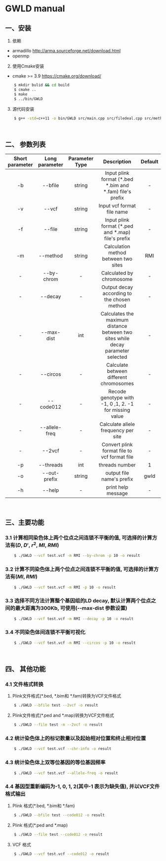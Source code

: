 # GWLD manual

## 一、安装

1. 依赖

* armadillo <http://arma.sourceforge.net/download.html>
* openmp
  
2. 使用Cmake安装

* cmake >= 3.9 <https://cmake.org/download/>

``` bash
    $ mkdir bulid && cd build
    $ cmake ..
    $ make
    $ ../bin/GWLD
```

3. 源代码安装

``` bash
    $ g++ -std=c++11 -o bin/GWLD src/main.cpp src/filedeal.cpp src/methods.cpp src/utils.cpp -I include -larmadillo -fopenmp
```
&nbsp;

## 二、 参数列表<!--Parameter list-->

| Short parameter | Long parameter | Parameter Type |                                   Description                                    | Default |
| :-------------: | :------------: | :------------: | :------------------------------------------------------------------------------: | :-----: |
|       -b        |    --bfile     |     string     |           Input plink format (\*.bed \*.bim and \*.fam) file's prefix            |    -    |
|       -v        |     --vcf      |     string     |                            Input vcf format file name                            |    -    |
|       -f        |     --file     |     string     |               Input plink format (\*.ped and \*.map) file's prefix               |    -    |
|       -m        |    --method    |     string     |                       Calculation method between two sites                       |   RMI   |
|        -        |   --by-chrom   |       -        |                             Calculated by chromosome                             |    -    |
|        -        |    --decay     |       -        |                   Output decay according to the chosen method                    |    -    |
|        -        |   --max-dist   |      int       | Calculates the maximum distance between two sites while decay parameter selected |    -    |
|        -        |    --circos    |       -        |                     Calculate between different chromosomes                      |    -    |
|        -        |   --code012    |       -        |              Recode genotype with -1, 0 ,1, 2. -1 for missing value              |    -    |
|        -        | --allele-freq  |       -        |                       Calculate allele frequency per site                        |    -    |
|        -        |     --2vcf     |       -        |                   Convert plink format file to vcf format file                   |    -    |
|       -p        |   --threads    |      int       |                                  threads number                                  |    1    |
|       -o        |  --out-prefix  |     string     |                            output file name's prefix                             |  gwld   |
|       -h        |     --help     |       -        |                                print help message                                |    -    |

&nbsp;<!--添加空行-->

## 三、主要功能

### 3.1 计算相同染色体上两个位点之间连锁不平衡的值, 可选择的计算方法有($D$, $D'$, $r^2$, $MI$, $RMI$)

``` bash
    $ ./GWLD --vcf test.vcf -m RMI --by-chrom -p 10 -o result
```

### 3.2 计算不同染色体上两个位点之间连锁不平衡的值, 可选择的计算方法有($MI$, $RMI$)

``` bash
    $ ./GWLD --vcf test.vcf -m RMI -p 10 -o result
```
### 3.3 选择不同方法计算整个基因组的LD decay, 默认计算两个位点之间的最大距离为300Kb, 可使用(--max-dist 参数设置)

``` bash
    $ ./GWLD --vcf test.vcf -m RMI --decay -p 10 -o result
```
### 3.4 不同染色体间连锁不平衡可视化

``` bash
    $ ./GWLD --vcf test.vcf -m RMI --circos -p 10 -o result
```
&nbsp;<!--添加空行-->

## 四、 其他功能

### 4.1 文件格式转换

1. Plink文件格式(\*.bed, \*.bim和 \*.fam)转换为VCF文件格式

``` bash
    $ ./GWLD --bfile test --2vcf -o result
```
2. Plink文件格式(\*.ped and \*.map)转换为VCF文件格式
``` bash
    $ ./GWLD --file test -m --2vcf -o result
```
### 4.2 统计染色体上的标记数量以及起始相对位置和终止相对位置

``` bash
    $ ./GWLD --vcf test.vcf --chr-info -o result
```
### 4.3 统计染色体上双等位基因的等位基因频率

``` bash
    $ ./GWLD --vcf test.vcf --allele-freq -o result
```
### 4.4 基因型重新编码为-1, 0, 1, 2(其中-1 表示为缺失值), 并以VCF文件格式输出

1. Plink 格式(\*.bed, \*.bim和 \*.fam)

``` bash
    $ ./GWLD --bfile test --code012 -o result
```        
2. Plink 格式(\*.ped and \*.map)

``` bash
    $ ./GWLD --file test --code012 -o result
```
3. VCF 格式

``` bash
    $ ./GWLD --vcf test.vcf --code012 -o result
```